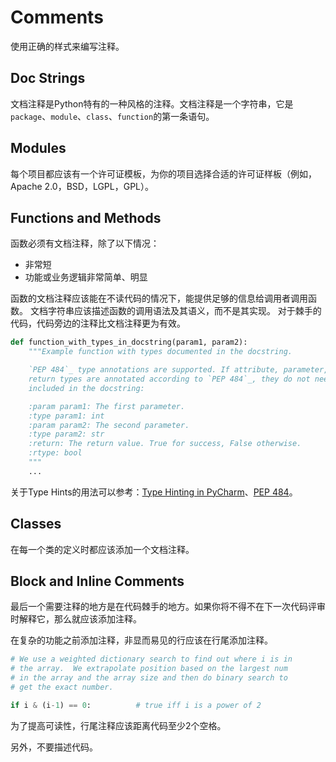 # Comments

使用正确的样式来编写注释。

## Doc Strings

文档注释是Python特有的一种风格的注释。文档注释是一个字符串，它是`package`、`module`、`class`、`function`的第一条语句。

## Modules

每个项目都应该有一个许可证模板，为你的项目选择合适的许可证样板（例如，Apache 2.0，BSD，LGPL，GPL）。

## Functions and Methods

函数必须有文档注释，除了以下情况：

* 非常短
* 功能或业务逻辑非常简单、明显

函数的文档注释应该能在不读代码的情况下，能提供足够的信息给调用者调用函数。
文档字符串应该描述函数的调用语法及其语义，而不是其实现。
对于棘手的代码，代码旁边的注释比文档注释更为有效。

```python
def function_with_types_in_docstring(param1, param2):
    """Example function with types documented in the docstring.

    `PEP 484`_ type annotations are supported. If attribute, parameter, and
    return types are annotated according to `PEP 484`_, they do not need to be
    included in the docstring:

    :param param1: The first parameter.
    :type param1: int
    :param param2: The second parameter.
    :type param2: str
    :return: The return value. True for success, False otherwise.
    :rtype: bool
    """
    ...
```

关于Type Hints的用法可以参考：[Type Hinting in PyCharm][hints]、[PEP 484][pep484]。

## Classes

在每一个类的定义时都应该添加一个文档注释。

## Block and Inline Comments

最后一个需要注释的地方是在代码棘手的地方。如果你将不得不在下一次代码评审时解释它，那么就应该添加注释。

在复杂的功能之前添加注释，非显而易见的行应该在行尾添加注释。

```python
# We use a weighted dictionary search to find out where i is in
# the array.  We extrapolate position based on the largest num
# in the array and the array size and then do binary search to
# get the exact number.

if i & (i-1) == 0:          # true iff i is a power of 2
```

为了提高可读性，行尾注释应该距离代码至少2个空格。

另外，不要描述代码。


[hints]: https://docs.python.org/3/library/typing.html
[pep484]: https://www.python.org/dev/peps/pep-0484/
